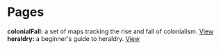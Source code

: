 # Pages
**colonialFall:** a set of maps tracking the rise and fall of colonialism. [View](moctave.github.io/colonialFall/Website/)  
**heraldry:** a beginner's guide to heraldry. [View](moctave.github.io/heraldry/Website/)
